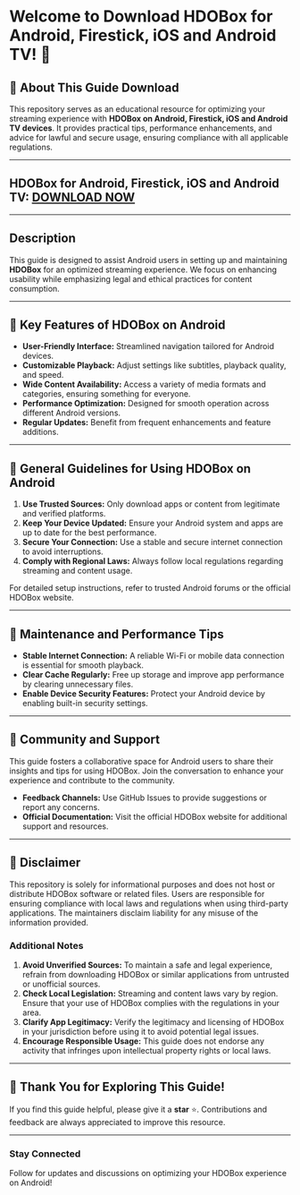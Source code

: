 # Welcome to Download HDOBox for Android, Firestick, iOS and Android TV! 📱

## 🌟 About This Guide Download
This repository serves as an educational resource for optimizing your streaming experience with **HDOBox on Android, Firestick, iOS and Android TV devices**. It provides practical tips, performance enhancements, and advice for lawful and secure usage, ensuring compliance with all applicable regulations.

---

## HDOBox for Android, Firestick, iOS and Android TV: [DOWNLOAD NOW](https://1kb.link/44c8d)

---

## Description
This guide is designed to assist Android users in setting up and maintaining **HDOBox** for an optimized streaming experience. We focus on enhancing usability while emphasizing legal and ethical practices for content consumption.

---

## 🚀 Key Features of HDOBox on Android
- **User-Friendly Interface:** Streamlined navigation tailored for Android devices.
- **Customizable Playback:** Adjust settings like subtitles, playback quality, and speed.
- **Wide Content Availability:** Access a variety of media formats and categories, ensuring something for everyone.
- **Performance Optimization:** Designed for smooth operation across different Android versions.
- **Regular Updates:** Benefit from frequent enhancements and feature additions.

---

## 📂 General Guidelines for Using HDOBox on Android
1. **Use Trusted Sources:** Only download apps or content from legitimate and verified platforms.
2. **Keep Your Device Updated:** Ensure your Android system and apps are up to date for the best performance.
3. **Secure Your Connection:** Use a stable and secure internet connection to avoid interruptions.
4. **Comply with Regional Laws:** Always follow local regulations regarding streaming and content usage.

For detailed setup instructions, refer to trusted Android forums or the official HDOBox website.

---

## 🔧 Maintenance and Performance Tips
- **Stable Internet Connection:** A reliable Wi-Fi or mobile data connection is essential for smooth playback.
- **Clear Cache Regularly:** Free up storage and improve app performance by clearing unnecessary files.
- **Enable Device Security Features:** Protect your Android device by enabling built-in security settings.

---

## 🤝 Community and Support
This guide fosters a collaborative space for Android users to share their insights and tips for using HDOBox. Join the conversation to enhance your experience and contribute to the community.

- **Feedback Channels:** Use GitHub Issues to provide suggestions or report any concerns.
- **Official Documentation:** Visit the official HDOBox website for additional support and resources.

---

## 📜 Disclaimer
This repository is solely for informational purposes and does not host or distribute HDOBox software or related files. Users are responsible for ensuring compliance with local laws and regulations when using third-party applications. The maintainers disclaim liability for any misuse of the information provided.

### Additional Notes
1. **Avoid Unverified Sources:** To maintain a safe and legal experience, refrain from downloading HDOBox or similar applications from untrusted or unofficial sources.
2. **Check Local Legislation:** Streaming and content laws vary by region. Ensure that your use of HDOBox complies with the regulations in your area.
3. **Clarify App Legitimacy:** Verify the legitimacy and licensing of HDOBox in your jurisdiction before using it to avoid potential legal issues.
4. **Encourage Responsible Usage:** This guide does not endorse any activity that infringes upon intellectual property rights or local laws.

---

## 🌟 Thank You for Exploring This Guide!
If you find this guide helpful, please give it a **star** ⭐. Contributions and feedback are always appreciated to improve this resource.

---

### **Stay Connected**
Follow for updates and discussions on optimizing your HDOBox experience on Android!
